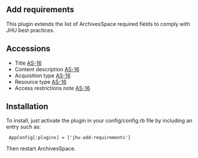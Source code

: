 Add requirements
----------------------------------------------

This plugin extends the list of ArchivesSpace required fields to comply with JHU best practices.

## Accessions

- Title [AS-16](https://issues.library.jhu.edu/browse/AS-16)
- Content description [AS-16](https://issues.library.jhu.edu/browse/AS-16)
- Acquisition type [AS-16](https://issues.library.jhu.edu/browse/AS-16)
- Resource type [AS-16](https://issues.library.jhu.edu/browse/AS-16)
- Access restrictions note [AS-16](https://issues.library.jhu.edu/browse/AS-16)

## Installation

To install, just activate the plugin in your config/config.rb file by
including an entry such as:

     AppConfig[:plugins] = ['jhu-add-requirements']

Then restart ArchivesSpace.
